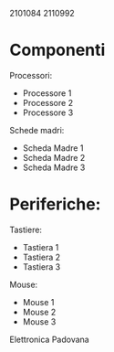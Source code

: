 2101084 2110992

# Componenti

Processori:
- Processore 1
- Processore 2
- Processore 3

Schede madri:
- Scheda Madre 1
- Scheda Madre 2
- Scheda Madre 3

# Periferiche:

Tastiere:
- Tastiera 1
- Tastiera 2
- Tastiera 3

Mouse:
- Mouse 1
- Mouse 2
- Mouse 3

Elettronica Padovana
